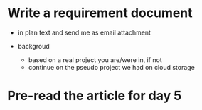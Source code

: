 # Write a requirement document

*	in plan text and send me as email attachment

*	backgroud

	-	based on a real project you are/were in, if not
	-	continue on the pseudo project we had on cloud storage
	
# Pre-read the article for day 5